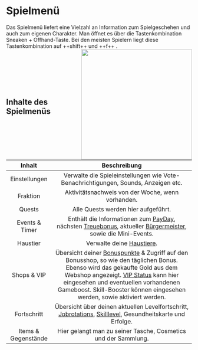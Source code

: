 # Spielmenü 

Das Spielmenü liefert eine Vielzahl an Information zum Spielgeschehen und auch zum eigenen Charakter. Man öffnet es über die Tastenkombination Sneaken + Offhand-Taste. Bei den meisten Spielern liegt diese Tastenkombination auf ++shift++ und  ++f++ . <img align="right" width="300" eight="150" src="../../../assets/image/icons/Spielmenü.png">
<br>
<br>
<br>
<br>
<br>
<br>
<br>

## Inhalte des Spielmenüs
| Inhalt | Beschreibung |
|:-:|:-:|
| Einstellungen | Verwalte die Spieleinstellungen wie Vote-Benachrichtigungen, Sounds, Anzeigen etc. |
| Fraktion | Aktivitätsnachweis von der Woche, wenn vorhanden. |
| Quests | Alle Quests werden hier aufgeführt. |
| Events & Timer | Enthält die Informationen zum [PayDay](../../pages/allgemein/payday.md), nächsten [Treuebonus](../../pages/allgemein/Bonuspunkte.md), aktueller [Bürgermeister](../../pages/allgemein/bürgermeister.md), sowie die Mini-Events. |
| Haustier | Verwalte deine [Haustiere](../../pages/pets/allgemein.md). |
| Shops & VIP | Übersicht deiner [Bonuspunkte](../../pages/allgemein/bonuspunkte.md) & Zugriff auf den Bonusshop, so wie den täglichen Bonus. Ebenso wird das gekaufte Gold aus dem Webshop angezeigt. [VIP Status](../../pages/allgemein/vip.md) kann hier eingesehen und eventuellen vorhandenen Gameboost. Skill-Booster können eingesehen werden, sowie aktiviert werden. |
| Fortschritt | Übersicht über deinen aktuellen Levelfortschritt, [Jobrotations](../../pages/nebenjobs/nebenjobs.md), [Skilllevel](../../pages/skills/allgemein.md), Gesundheitskarte und Erfolge.|
| Items & Gegenstände | Hier gelangt man zu seiner Tasche, Cosmetics und der Sammlung. |
